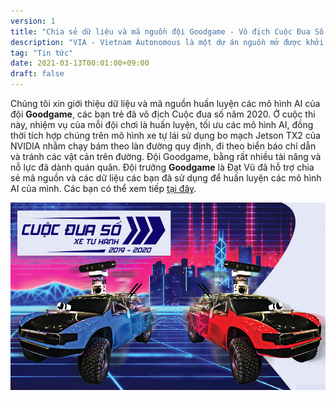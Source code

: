 ```yaml
---
version: 1
title: "Chia sẻ dữ liệu và mã nguồn đội Goodgame - Vô địch Cuộc Đua Số 2020"
description: "VIA - Vietnam Autonomous là một dự án nguồn mở được khởi xướng bởi MakerHanoi nhằm tạo ra một nền tảng mở về xe tự hành để học sinh, sinh viên và những người đam mê công nghệ và trí tuệ nhân tạo có thể tạo ra chiếc xe tự hành in 3D cho riêng mình, phục vụ mục đích học tập, nghiên cứu."
tag: "Tin tức"
date: 2021-03-13T00:01:00+09:00
draft: false
---
```


Chúng tôi xin giới thiệu dữ liệu và mã nguồn huấn luyện các mô hình AI của đội **Goodgame**, các bạn trẻ đã vô địch Cuộc đua số năm 2020. Ở cuộc thi này, nhiệm vụ của mỗi đội chơi là huấn luyện, tối ưu các mô hình AI, đồng thời tích hợp chúng trên mô hình xe tự lái sử dụng bo mạch Jetson TX2 của NVIDIA nhằm chạy bám theo làn đường quy định, đi theo biển báo chỉ dẫn và tránh các vật cản trên đường. Đội Goodgame, bằng rất nhiều tài năng và nỗ lực đã dành quán quân. Đội trưởng **Goodgame** là Đạt Vũ đã hỗ trợ chia sẻ mã nguồn và các dữ liệu các bạn đã sử dụng để huấn luyện các mô hình AI của mình. Các bạn có thể xem tiếp [tại đây](/docs/datasets/cuoc-dua-so/).

![Cuộc Đua Số 2020](cuoc-dua-so.png)

